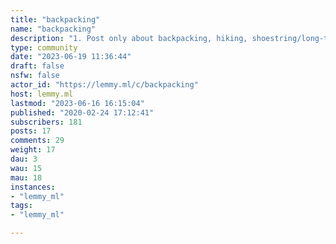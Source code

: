 ```yaml
---
title: "backpacking" 
name: "backpacking"
description: "1. Post only about backpacking, hiking, shoestring/long-term travel with a backpack2. Recommendations about gear and friendly destinations are welcome3. No direct advertising/affiliate links about gears, only your honest opinions and feedback."
type: community
date: "2023-06-19 11:36:44"
draft: false
nsfw: false
actor_id: "https://lemmy.ml/c/backpacking"
host: lemmy.ml
lastmod: "2023-06-16 16:15:04"
published: "2020-02-24 17:12:41"
subscribers: 181
posts: 17
comments: 29
weight: 17
dau: 3
wau: 15
mau: 18
instances:
- "lemmy_ml"
tags: 
- "lemmy_ml"

---
```

